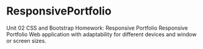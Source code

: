 # ResponsivePortfolio
Unit 02 CSS and Bootstrap Homework: Responsive Portfolio
Responsive Portfolio Web application with adaptability for different devices and window or screen sizes.
